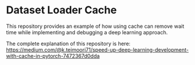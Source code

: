 # Dataset Loader Cache
This repository provides an example of how using cache can remove wait time while implementing and debugging a deep learning approach.

The complete explanation of this repository is here:
https://medium.com/@k.teimoori71/speed-up-deep-learning-development-with-cache-in-pytorch-7472367d0dda
